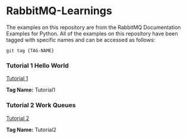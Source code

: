 # RabbitMQ-Learnings

The examples on this repository are from the RabbitMQ Documentation 
Examples for Python. All of the examples on this repository have been
tagged with specific names and can be accessed as follows:

```
git tag {TAG-NAME}
```

###  Tutorial 1 Hello World

[Tutorial 1](https://www.rabbitmq.com/tutorials/tutorial-one-python.html)

**Tag Name:** Tutorial1

###  Tutorial 2 Work Queues

[Tutorial 2](https://www.rabbitmq.com/tutorials/tutorial-two-python.html)

**Tag Name:** Tutorial2